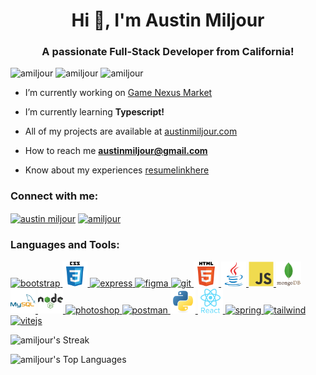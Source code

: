 <h1 align="center">Hi 👋, I'm Austin Miljour</h1>
<h3 align="center">A passionate Full-Stack Developer from California!</h3>

<p align="left"> <img src="https://komarev.com/ghpvc/?username=amiljour&label=Profile%20views&color=0e75b6&style=flat" alt="amiljour" /> <img src="https://komarev.com/ghpvc/?username=amiljour&label=Profile%20views&color=0e75b6&style=flat" alt="amiljour" /> <img src="https://komarev.com/ghpvc/?username=amiljour&label=Profile%20views&color=0e75b6&style=flat" alt="amiljour" /> </p>

- I’m currently working on [Game Nexus Market](fffffff)

- I’m currently learning **Typescript!**

- All of my projects are available at [austinmiljour.com](austinmiljour.com)

- How to reach me **austinmiljour@gmail.com**

- Know about my experiences [resumelinkhere](resumelinkhere)

<h3 align="left">Connect with me:</h3>
<p align="left">
<a href="https://linkedin.com/in/austin miljour" target="blank"><img align="center" src="https://raw.githubusercontent.com/rahuldkjain/github-profile-readme-generator/master/src/images/icons/Social/linked-in-alt.svg" alt="austin miljour" height="30" width="40" /></a>
<a href="https://stackoverflow.com/users/amiljour" target="blank"><img align="center" src="https://raw.githubusercontent.com/rahuldkjain/github-profile-readme-generator/master/src/images/icons/Social/stack-overflow.svg" alt="amiljour" height="30" width="40" /></a>
</p>

<h3 align="left">Languages and Tools:</h3>
<p align="left"> 
<a href="https://getbootstrap.com" target="_blank" rel="noreferrer"> <img src="https://cottonbureau.com/mockup?vid=4742664&detail=1&hash=PXZs" alt="bootstrap" width="40" height="40"/> </a> <a href="https://www.w3schools.com/css/" target="_blank" rel="noreferrer"> <img src="https://raw.githubusercontent.com/devicons/devicon/master/icons/css3/css3-original-wordmark.svg" alt="css3" width="40" height="40"/> </a> <a href="https://expressjs.com" target="_blank" rel="noreferrer"> <img src="https://user-images.githubusercontent.com/25181517/183859966-a3462d8d-1bc7-4880-b353-e2cbed900ed6.png" alt="express" width="40" height="40"/> </a> <a href="https://www.figma.com/" target="_blank" rel="noreferrer"> <img src="https://www.vectorlogo.zone/logos/figma/figma-icon.svg" alt="figma" width="40" height="40"/> </a> <a href="https://git-scm.com/" target="_blank" rel="noreferrer"> <img src="https://www.vectorlogo.zone/logos/git-scm/git-scm-icon.svg" alt="git" width="40" height="40"/> </a> <a href="https://www.w3.org/html/" target="_blank" rel="noreferrer"> <img src="https://raw.githubusercontent.com/devicons/devicon/master/icons/html5/html5-original-wordmark.svg" alt="html5" width="40" height="40"/> </a> <a href="https://www.java.com" target="_blank" rel="noreferrer"> <img src="https://raw.githubusercontent.com/devicons/devicon/master/icons/java/java-original.svg" alt="java" width="40" height="40"/> </a> <a href="https://developer.mozilla.org/en-US/docs/Web/JavaScript" target="_blank" rel="noreferrer"> <img src="https://raw.githubusercontent.com/devicons/devicon/master/icons/javascript/javascript-original.svg" alt="javascript" width="40" height="40"/> </a> <a href="https://www.mongodb.com/" target="_blank" rel="noreferrer"> <img src="https://raw.githubusercontent.com/devicons/devicon/master/icons/mongodb/mongodb-original-wordmark.svg" alt="mongodb" width="40" height="40"/> </a> <a href="https://www.mysql.com/" target="_blank" rel="noreferrer"> <img src="https://raw.githubusercontent.com/devicons/devicon/master/icons/mysql/mysql-original-wordmark.svg" alt="mysql" width="40" height="40"/> </a> <a href="https://nodejs.org" target="_blank" rel="noreferrer"> <img src="https://raw.githubusercontent.com/devicons/devicon/master/icons/nodejs/nodejs-original-wordmark.svg" alt="nodejs" width="40" height="40"/> </a> <a href="https://www.photoshop.com/en" target="_blank" rel="noreferrer"> <img src="https://encrypted-tbn0.gstatic.com/images?q=tbn:ANd9GcSARDYsUN4fiIHwCaKNfW--QQicxwqLri48HHY7y9VVKg&s" alt="photoshop" width="40" height="40"/> </a> <a href="https://postman.com" target="_blank" rel="noreferrer"> <img src="https://www.vectorlogo.zone/logos/getpostman/getpostman-icon.svg" alt="postman" width="40" height="40"/> </a> <a href="https://www.python.org" target="_blank" rel="noreferrer"> <img src="https://raw.githubusercontent.com/devicons/devicon/master/icons/python/python-original.svg" alt="python" width="40" height="40"/> </a> <a href="https://reactjs.org/" target="_blank" rel="noreferrer"> <img src="https://raw.githubusercontent.com/devicons/devicon/master/icons/react/react-original-wordmark.svg" alt="react" width="40" height="40"/> </a> <a href="https://spring.io/" target="_blank" rel="noreferrer"> <img src="https://www.vectorlogo.zone/logos/springio/springio-icon.svg" alt="spring" width="40" height="40"/> </a> <a href="https://tailwindcss.com/" target="_blank" rel="noreferrer"> <img src="https://www.vectorlogo.zone/logos/tailwindcss/tailwindcss-icon.svg" alt="tailwind" width="40" height="40"/> </a> <a href="https://vitejs.dev/" target="_blank" rel="noreferrer"> <img src="https://upload.wikimedia.org/wikipedia/commons/thumb/f/f1/Vitejs-logo.svg/1039px-Vitejs-logo.svg.png" alt="vitejs" width="40" height="40"/> </a> </p>

![amiljour's Streak](https://github-readme-streak-stats.herokuapp.com/?user=amiljour&theme=react&card_width=600)

![amiljour's Top Languages](https://github-readme-stats.vercel.app/api/top-langs/?username=amiljour&theme=react&show_icons=true&card_width=600)